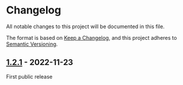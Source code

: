 # Changelog

All notable changes to this project will be documented in this file.

The format is based on [Keep a Changelog](https://keepachangelog.com/en/1.0.0/),
and this project adheres to [Semantic Versioning](https://semver.org/spec/v2.0.0.html).

## [1.2.1] - 2022-11-23

First public release

[1.2.1]: https://github.com/Kaeness/Omeka-S-module-ShareMeBaby/releases/tag/v1.2.1

